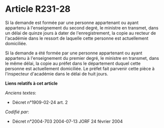# Article R231-28

Si la demande est formée par une personne appartenant ou ayant appartenu à l'enseignement du second degré, le ministre en
transmet, dans un délai de quinze jours à dater de l'enregistrement, la copie au recteur de l'académie dans le ressort de
laquelle cette personne est actuellement domiciliée.

Si la demande a été formée par une personne appartenant ou ayant appartenu à l'enseignement du premier degré, le ministre en
transmet, dans le même délai, la copie au préfet dans le département duquel cette personne est actuellement domiciliée. Le
préfet fait parvenir cette pièce à l'inspecteur d'académie dans le délai de huit jours.

**Liens relatifs à cet article**

_Anciens textes_:

  - Décret n°1909-02-24 art. 2

_Codifié par_:

  - Décret n°2004-703 2004-07-13 JORF 24 février 2004
